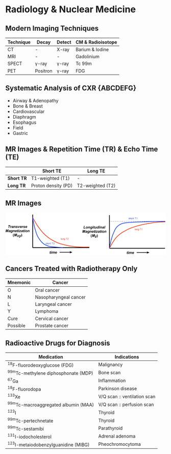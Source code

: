 # Radiology & Nuclear Medicine

## Modern Imaging Techniques

|Technique|Decay|Detect|CM & Radioisotope|
|-|-|-|-|
|CT|-|X-ray|Barium & Iodine|
|MRI|-|-|Gadolinium|
|SPECT|γ-ray|γ-ray|Tc 99m|
|PET|Positron|γ-ray|FDG|

## Systematic Analysis of CXR {ABCDEFG}

- Airway & Adenopathy
- Bone & Breast
- Cardiovascular
- Diaphragm
- Esophagus
- Field
- Gastric

## MR Images & Repetition Time (TR) & Echo Time (TE)

||Short TE|Long TE|
|-|-|-|
|**Short TR**|T1-weighted (T1)|-|
|**Long TR**|Proton density (PD)|T2-weighted (T2)|

## MR Images

![](../Figures/MR%20Images.png)

## Cancers Treated with Radiotherapy Only

|Mnemonic|Cancer|
|-|-|
|O|Oral cancer|
|N|Nasopharyngeal cancer|
|L|Laryngeal cancer|
|Y|Lymphoma|
|Cure|Cervical cancer|
|Possible|Prostate cancer|

## Radioactive Drugs for Diagnosis

|Medication|Indications|
|-|-|
|<sup>18</sup>F-fluorodeoxyglucose (FDG)|Malignancy|
|<sup>99m</sup>Tc-methylene diphosphonate (MDP)|Bone scan|
|<sup>67</sup>Ga|Inflammation|
|<sup>18</sup>F-fluorodopa|Parkinson disease|
|<sup>133</sup>Xe|V/Q scan :: ventilation scan|
|<sup>99m</sup>Tc-macroaggregated albumin (MAA)|V/Q scan :: perfusion scan|
|<sup>123</sup>I|Thyroid|
|<sup>99m</sup>Tc-pertechnetate|Thyroid|
|<sup>99m</sup>Tc-sestamibi|Parathyroid|
|<sup>131</sup>I-iodocholesterol|Adrenal adenoma|
|<sup>123</sup>I-metaiodobenzylguanidine (MIBG)|Pheochromocytoma|
